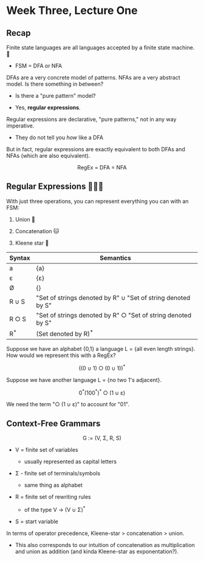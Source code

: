 # Week Three, Lecture One

## Recap

Finite state languages are all languages accepted by a finite state machine. :robot:

- FSM = DFA or NFA

DFAs are a very concrete model of patterns. NFAs are a very abstract model. Is there something in between?

- Is there a "pure pattern" model?

- Yes, **regular expressions**.

Regular expressions are declarative, "pure patterns," not in any way imperative.

- They do not tell you *how* like a DFA

But in fact, regular expressions are exactly equivalent to both DFAs and NFAs (which are also equivalent).

<div align="center">
RegEx = DFA = NFA
</div>

## Regular Expressions :unicorn::cat::star2:

With just three operations, you can represent everything you can with an FSM:

1. Union :unicorn:

2. Concatenation :cat:

3. Kleene star :star2:

| Syntax        | Semantics                                                        |
| ------------- | ---------------------------------------------------------------- |
| a             | {a}                                                              |
| ε             | {ε}                                                              |
| Ø             | {}                                                               |
| R &cup; S     | "Set of strings denoted by R" &cup; "Set of string denoted by S" |
| R &cir; S     | "Set of strings denoted by R" &cir; "Set of string denoted by S" |
| R<sup>*</sup> | (Set denoted by R)<sup>*</sup>                                   |

Suppose we have an alphabet {0,1} a language L = {all even length strings}. How would we represent this with a RegEx?

<div align="center">
((0 ∪ 1) &cir; (0 ∪ 1))<sup>*</sup>
</div>

Suppose we have another language L = {no two 1's adjacent}.

<div align="center">
0<sup>*</sup>(100<sup>*</sup>)<sup>*</sup> ○ (1 ∪ &epsi;)
</div>

We need the term "&cir; (1 &cup; &epsilon;)" to account for "01".

## Context-Free Grammars

<div align="center">
G := (V, Σ, R, S)
</div>

- V = finite set of variables
  
  - usually represented as capital letters

- &Sigma; - finite set of terminals/symbols
  
  - same thing as alphabet

- R = finite set of rewriting rules
  
  - of the type V &RightArrow; (V &cup; &Sigma;)<sup>*</sup>

- S = start variable

In terms of operator precedence, Kleene-star > concatenation > union.

- This also corresponds to our intuition of concatenation as multiplication and union as addition (and kinda Kleene-star as exponentation?).


